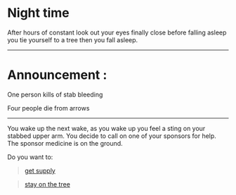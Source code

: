 # Night time 

After hours of constant look out your eyes finally close before falling asleep you tie yourself to a tree then you fall asleep.

---
# Announcement : 
One person kills of stab bleeding 

Four people die from arrows 

---
You wake up the next wake, as you wake up you feel a sting on your stabbed upper arm. You decide to call on one of your sponsors for help. The sponsor medicine is on the ground.

Do you want to: 


> [get supply](25-win.md)

> [stay on the tree](26-death.md)